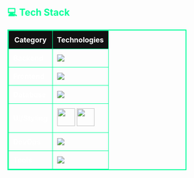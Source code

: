 
<!-- Tech Stack -->
<h2 style="color: #00ff99;">💻 Tech Stack</h2>
<table style="border-collapse: collapse; border: 2px solid #00ff99; width: 80%; color: white; font-size: 1rem;">
  <tr style="background-color: #111;">
    <th style="padding: 10px; border: 1px solid #00ff99;">Category</th>
    <th style="padding: 10px; border: 1px solid #00ff99;">Technologies</th>
  </tr>
  <tr>
    <td style="padding: 10px; border: 1px solid #00ff99;"><b>Backend</b></td>
    <td style="padding: 10px; border: 1px solid #00ff99;">
      <img src="https://skillicons.dev/icons?i=nodejs,express,java,cpp,javascript" />
    </td>
  </tr>
  <tr>
    <td style="padding: 10px; border: 1px solid #00ff99;"><b>Frontend</b></td>
    <td style="padding: 10px; border: 1px solid #00ff99;">
      <img src="https://skillicons.dev/icons?i=flutter,dart" />
    </td>
  </tr>
  <tr>
    <td style="padding: 10px; border: 1px solid #00ff99;"><b>Database</b></td>
    <td style="padding: 10px; border: 1px solid #00ff99;">
      <img src="https://skillicons.dev/icons?i=mysql,firebase" />
    </td>
  </tr>
  <tr>
    <td style="padding: 10px; border: 1px solid #00ff99;"><b>UI/Styling</b></td>
    <td style="padding: 10px; border: 1px solid #00ff99;">
      <img src="https://skillicons.dev/icons?i=figma,ps" height="40" />
      <img src="https://upload.wikimedia.org/wikipedia/commons/c/cb/Adobe_After_Effects_CC_icon.svg" height="40" />
    </td>
  </tr>
  <tr>
    <td style="padding: 10px; border: 1px solid #00ff99;"><b>DevOps</b></td>
    <td style="padding: 10px; border: 1px solid #00ff99;">
      <img src="https://skillicons.dev/icons?i=github,postman" />
    </td>
  </tr>
  <tr>
    <td style="padding: 10px; border: 1px solid #00ff99;"><b>Tools</b></td>
    <td style="padding: 10px; border: 1px solid #00ff99;">
      <img src="https://skillicons.dev/icons?i=vscode,androidstudio,discord" />
    </td>
  </tr>
</table>
